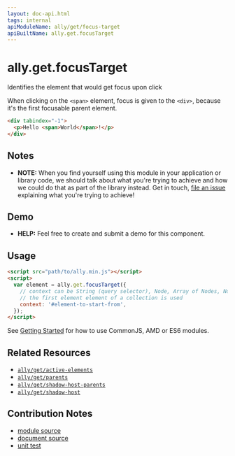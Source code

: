 ```yaml
---
layout: doc-api.html
tags: internal
apiModuleName: ally/get/focus-target
apiBuiltName: ally.get.focusTarget
---
```


# ally.get.focusTarget

Identifies the element that would get focus upon click


When clicking on the `<span>` element, focus is given to the `<div>`, because it's the first focusable parent element.

```html
<div tabindex="-1">
  <p>Hello <span>World</span>!</p>
</div>
```


## Notes

* **NOTE:** When you find yourself using this module in your application or library code, we should talk about what you're trying to achieve and how we could do that as part of the library instead. Get in touch, [file an issue](https://github.com/medialize/ally.js/issues) explaining what you're trying to achieve!


## Demo

* **HELP:** Feel free to create and submit a demo for this component.


## Usage

```html
<script src="path/to/ally.min.js"></script>
<script>
  var element = ally.get.focusTarget({
    // context can be String (query selector), Node, Array of Nodes, NodeList, HTMLCollection
    // the first element element of a collection is used
    context: '#element-to-start-from',
  });
</script>
```

See [Getting Started](../../getting-started.md) for how to use CommonJS, AMD or ES6 modules.


## Related Resources

* [`ally/get/active-elements`](active-elements.md)
* [`ally/get/parents`](parents.md)
* [`ally/get/shadow-host-parents`](shadow-host-parents.md)
* [`ally/get/shadow-host`](shadow-host.md)


## Contribution Notes

* [module source](https://github.com/medialize/ally.js/blob/master/src/get/focus-target.js)
* [document source](https://github.com/medialize/ally.js/blob/master/docs/api/get/focus-target.md)
* [unit test](https://github.com/medialize/ally.js/blob/master/test/unit/get.focus-target.test.js)


